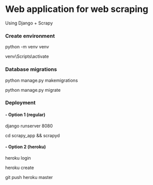 # Web application for web scraping
Using Django + Scrapy

### Create environment
python -m venv venv  

venv\Scripts\activate

### Database migrations
python manage.py makemigrations

python manage.py migrate

### Deployment
#### - Option 1 (regular)
django runserver 8080

cd scrapy_app && scrapyd


#### - Option 2 (heroku)
heroku login

heroku create

git push heroku master
